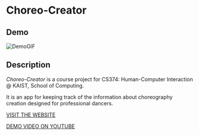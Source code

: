 # Choreo-Creator

## Demo
![DemoGIF](./choreo_creator_demo.gif)

## Description

_Choreo-Creator_ is a course project for CS374: Human-Computer Interaction @ KAIST, School of Computing.

It is an app for keeping track of the information about choreography creation designed for professional dancers.

[VISIT THE WEBSITE](https://polar-caverns-74768.herokuapp.com/)

[DEMO VIDEO ON YOUTUBE](https://www.youtube.com/watch?v=f8f3Xqz3_FI&feature=youtu.be)
